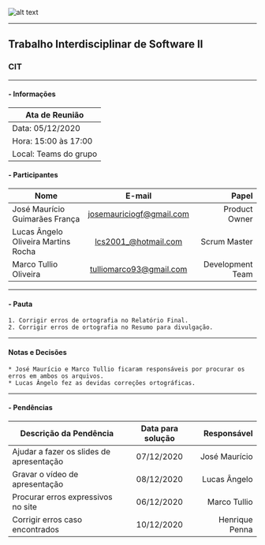 ![alt text](https://i.imgur.com/4B1IxdA.png "Logo Puc")

***

Trabalho Interdisciplinar de Software II
------
### CIT

___


####  - Informações
| Ata de Reunião          |
| -------------           |
| Data: 05/12/2020        |
| Hora: 15:00 às 17:00    |
| Local: Teams do grupo   |

#### - Participantes
| Nome                                 | E-mail                          | Papel            |
| -------------                        | :-------------:                 | -----:           |
| José Maurício Guimarães França       | josemauriciogf@gmail.com        | Product Owner    |
| Lucas Ângelo Oliveira Martins Rocha  | lcs2001_@hotmail.com            | Scrum Master     |
| Marco Tullio Oliveira                | tulliomarco93@gmail.com         | Development Team |

___

#### - Pauta
    1. Corrigir erros de ortografia no Relatório Final.
    2. Corrigir erros de ortografia no Resumo para divulgação.

___

#### Notas e Decisões

    * José Maurício e Marco Tullio ficaram responsáveis por procurar os erros em ambos os arquivos.
    * Lucas Ângelo fez as devidas correções ortográficas.


___

#### - Pendências
| Descrição da Pendência                   | Data para solução               | Responsável                           |
| ---------------------------------------- | :------------------------------:| -------------------------------------:|
| Ajudar a fazer os slides de apresentação | 07/12/2020                      | José Maurício                         |
| Gravar o vídeo de apresentação           | 08/12/2020                      | Lucas Ângelo                          |
| Procurar erros expressivos no site       | 06/12/2020                      | Marco Tullio                          |
| Corrigir erros caso encontrados          | 10/12/2020                      | Henrique Penna                        |
